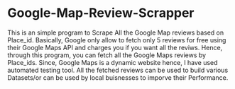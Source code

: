 # Google-Map-Review-Scrapper
This is an simple program to Scrape All the Google Map reviews based on Place_id.
Basically, Google only allow to fetch only 5 reviews for free using their Google Maps API and charges you if you want all the reviws.
Hence, through this program,
you can fetch all the Google Maps reviews by Place_ids.
Since, Google Maps is a dynamic website hence, I have used automated testing tool. 
All the fetched reviews can be used to build  various Datasets/or can be used by local buisnesses to imporve their Performance.
